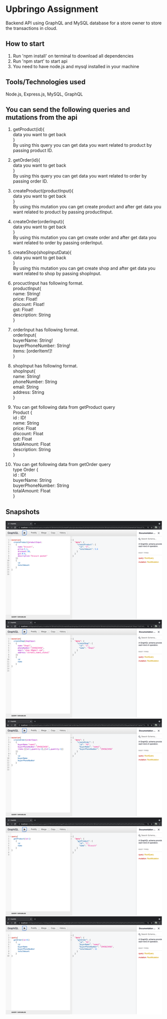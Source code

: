 # Upbringo Assignment
Backend API using GraphQL and MySQL database for a store owner to store the transactions in cloud.

## How to start
1. Run 'npm install' on terminal to download all dependencies 
2. Run 'npm start' to start api
3. You need to have node.js and mysql installed in your machine

## Tools/Technologies used
Node.js, Express.js, MySQL, GraphQL

## You can send the following queries and mutations from the api

1. getProduct(id){ <br />
        data you want to get back   <br />
   } <br />
   By using this query you can get data you want related to product by passing product ID.  

2. getOrder(id){    <br />
        data you want to get back   <br />
   }    <br />
   By using this query you can get data you want related to order by passing order ID. 


3. createProduct(productInput){ <br />
        data you want to get back   <br />
   }    <br />
   By using this mutation you can get create product and after get data you want related to product by passing productInput.


4. createOrder(orderInput){ <br />
        data you want to get back   <br />
   }    <br />
   By using this mutation you can get create order and after get data you want related to order by passing orderInput.


5. createShop(shopInputData){   <br />
        data you want to get back   <br />
   }    <br />
   By using this mutation you can get create shop and after get data you want related to shop by passing shopInput.

6. procuctInput has following format.   <br />
     productInput{  <br />
        name: String!   <br />
        price: Float!   <br />
        discount: Float!    <br />
        gst: Float! <br />
        description: String <br />
    }   <br />

7. orderInput has following format. <br />
    orderInput{ <br />
        buyerName: String!  <br />
        buyerPhoneNumber: String!   <br />
        items: [orderItem!]!    <br />
    }

8. shopInput has following format.  <br />
    shopInput{  <br />
        name: String!   <br />
        phoneNumber: String <br />
        email: String   <br />
        address: String <br />
    }

9. You can get following data from getProduct query <br />
    Product {   <br />
        id : ID!    <br />
        name: String    <br />
        price: Float    <br />
        discount: Float <br />
        gst: Float  <br />
        totalAmount: Float  <br />
        description: String <br />
    }

10. You can get following data from getOrder query  <br />
    type Order {    <br />
        id : ID!    <br />
        buyerName: String   <br />
        buyerPhoneNumber: String    <br />
        totalAmount: Float  <br />
    }

## Snapshots

![create product](https://github.com/Loga19818eeanvesh/Images/blob/main/Screenshot%202021-10-01%20at%206.56.09%20PM.png)
![create shop](https://github.com/Loga19818eeanvesh/Images/blob/main/Screenshot%202021-10-01%20at%206.56.39%20PM.png)
![create order](https://github.com/Loga19818eeanvesh/Images/blob/main/Screenshot%202021-10-01%20at%206.57.12%20PM.png)
![get product](https://github.com/Loga19818eeanvesh/Images/blob/main/Screenshot%202021-10-01%20at%206.57.32%20PM.png)
![get order](https://github.com/Loga19818eeanvesh/Images/blob/main/Screenshot%202021-10-01%20at%206.58.18%20PM.png)